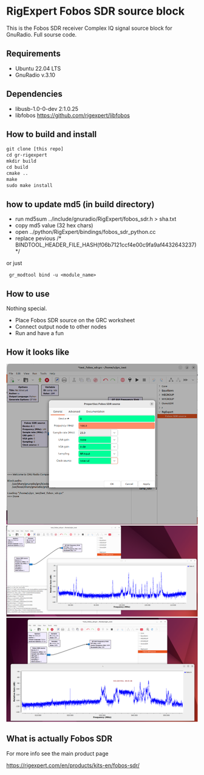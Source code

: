 # RigExpert Fobos SDR source block

This is the Fobos SDR receiver Complex IQ signal source block for GnuRadio. Full sourse code.

## Requirements

- Ubuntu 22.04 LTS
- GnuRadio v.3.10

## Dependencies

- libusb-1.0-0-dev 2:1.0.25
- libfobos https://github.com/rigexpert/libfobos

## How to build and install
```
git clone [this repo]
cd gr-rigexpert
mkdir build
cd build
cmake ..
make
sudo make install
```
## how to update md5 (in build **directory**)

- run md5sum ../include/gnuradio/RigExpert/fobos_sdr.h > sha.txt
- copy md5 value (32 hex chars)
- open ../python/RigExpert/bindings/fobos_sdr_python.cc
- replace pevious /* BINDTOOL_HEADER_FILE_HASH(f06b7121ccf4e00c9fa9af4432643237)                     */

or just
```
 gr_modtool bind -u <module_name>
```
## How to use

Nothing special.
- Place Fobos SDR source on the GRC worksheet
- Connect output node to other nodes
- Run and have a fun

## How it looks like

<img src="./showimg/Screenshot001.png" scale="50%"/><br />
<img src="./showimg/Screenshot002.png" scale="50%"/><br />
<img src="./showimg/Screenshot003.png" scale="50%"/><br />

## What is actually Fobos SDR

For more info see the main product page

https://rigexpert.com/en/products/kits-en/fobos-sdr/
